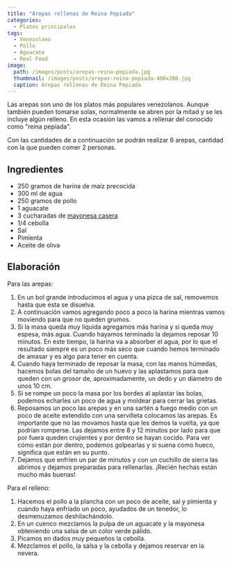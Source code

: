```yaml
---
title: "Arepas rellenas de Reina Pepiada"
categories:
  - Platos principales
tags:
  - Venezolano
  - Pollo
  - Aguacate
  - Real Food
image:
  path: /images/posts/arepas-reina-pepiada.jpg
  thumbnail: /images/posts/arepas-reina-pepiada-400x200.jpg
  caption: Arepas rellenas de Reina Pepiada
---
```


Las arepas son uno de los platos más populares venezolanos. Aunque también pueden tomarse solas, normalmente se abren por la mitad y se les incluye algún relleno. En esta ocasión las vamos a rellenar del conocido como "reina pepiada".

Con las cantidades de a continuación se podrán realizar 6 arepas, cantidad con la que pueden comer 2 personas.

## Ingredientes

* 250 gramos de harina de maíz precocida
* 300 ml de agua
* 250 gramos de pollo
* 1 aguacate
* 3 cucharadas de [mayonesa casera](https://fblupi.github.io/lacocinadelupi/2021/09/07/mayonesa/)
* 1/4 cebolla
* Sal
* Pimienta
* Aceite de oliva

## Elaboración

Para las arepas:

1. En un bol grande introducimos el agua y una pizca de sal, removemos hasta que ésta se disuelva.
2. A continuación vamos agregando poco a poco la harina mientras vamos moviendo para que no queden grumos.
3. Si la masa queda muy líquida agregamos más harina y si queda muy espesa, más agua. Cuando hayamos terminado la dejamos reposar 10 minutos. En este tiempo, la harina va a absorber el agua, por lo que el resultado siempre es un poco más seco que cuando hemos terminado de amasar y es algo para tener en cuenta.
4. Cuando haya terminado de reposar la masa, con las manos húmedas, hacemos bolas del tamaño de un huevo y las aplastamos para que queden con un grosor de, aproximadamente, un dedo y un diámetro de unos 10 cm.
5. Si se rompe un poco la masa por los bordes al aplastar las bolas, podemos echarles un poco de agua y moldear para cerrar las grietas.
6. Reposamos un poco las arepas y en una sartén a fuego medio con un poco de aceite extendido con una servilleta colocamos las arepas. Es importante que no las movamos hasta que les demos la vuelta, ya que podrían romperse. Las dejamos entre 8 y 12 minutos por lado para que por fuera queden crujientes y por dentro se hayan cocido. Para ver cómo están por dentro, podemos golpearlas y si suena como hueco, significa que están en su punto.
7. Dejamos que enfríen un par de minutos y con un cuchillo de sierra las abrimos y dejamos preparadas para rellenarlas. ¡Recién hechas están mucho más buenas!

Para el relleno:

1. Hacemos el pollo a la plancha con un poco de aceite, sal y pimienta y cuando haya enfriado un poco, ayudados de un tenedor, lo desmenuzamos deshilachándolo.
2. En un cuenco mezclamos la pulpa de un aguacate y la mayonesa obteniendo una salsa de un color verde pálido.
3. Picamos en dados muy pequeños la cebolla.
4. Mezclamos el pollo, la salsa y la cebolla y dejamos reservar en la nevera.
